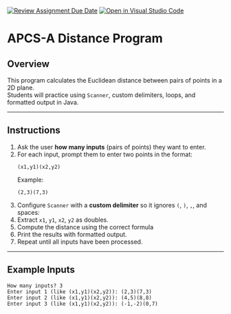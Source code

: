 [![Review Assignment Due Date](https://classroom.github.com/assets/deadline-readme-button-22041afd0340ce965d47ae6ef1cefeee28c7c493a6346c4f15d667ab976d596c.svg)](https://classroom.github.com/a/KjjILZ6Z)
[![Open in Visual Studio Code](https://classroom.github.com/assets/open-in-vscode-2e0aaae1b6195c2367325f4f02e2d04e9abb55f0b24a779b69b11b9e10269abc.svg)](https://classroom.github.com/online_ide?assignment_repo_id=20512000&assignment_repo_type=AssignmentRepo)
# APCS-A Distance Program

## Overview
This program calculates the Euclidean distance between pairs of points in a 2D plane.  
Students will practice using `Scanner`, custom delimiters, loops, and formatted output in Java.

---

## Instructions
1. Ask the user **how many inputs** (pairs of points) they want to enter.  
2. For each input, prompt them to enter two points in the format:
   ```
   (x1,y1)(x2,y2)
   ```
   Example:
   ```
   (2,3)(7,3)
   ```
3. Configure `Scanner` with a **custom delimiter** so it ignores `(`, `)`, `,`, and spaces:
4. Extract `x1`, `y1`, `x2`, `y2` as doubles.  
5. Compute the distance using the correct formula
6. Print the results with formatted output.  
7. Repeat until all inputs have been processed.  

---

## Example Inputs
```
How many inputs? 3
Enter input 1 (like (x1,y1)(x2,y2)): (2,3)(7,3)
Enter input 2 (like (x1,y1)(x2,y2)): (4,5)(8,8)
Enter input 3 (like (x1,y1)(x2,y2)): (-1,-2)(0,7)
```

